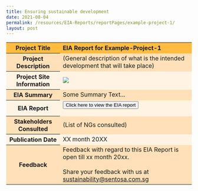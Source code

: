 ```yaml
---
title: Ensuring sustainable development
date: 2021-08-04
permalink: /resources/EIA-Reports/reportPages/example-project-1/
layout: post
---
```



<table id="eia_reportTable">
  <tr style="background-color: #ffbc40; font-weight: bold;">
    <th>Project Title</th>
    <td >EIA Report for Example-Project-1</td>
  </tr>
  <tr style="background-color: #ffe0b8;">
    <th>Project Description</th>
    <td>(General description of what is the intended development that will take place)</td>
  </tr>  
  <tr style="background-color: #fff3e3;">
    <th>Project Site Information</th>
    <!--<td><img src="/images/what-we-do/fun-sentosa/sentosa-nd.jpg"/></td>-->
    <td><img src="/images/what-we-do/smart-sentosa/shuttles.jpg"/></td>
  </tr>
  <tr style="background-color: #ffe0b8;">
    <th>EIA Summary</th>
    <td>Some Summary Text...</td>
  </tr>
  <tr style="background-color: #fff3e3;">
    <th>EIA Report</th>
    <td>
        <form method="get" action="https://isomer-sentosa-staging.netlify.app/files/resources/news/20200311_Media_Release_IA_Waiver_Business_Support.pdf">
          <button id="eia_getReport" type="submit">Click here to view the EIA report</button>
        </form>
    </td>
  </tr>
  <tr style="background-color: #ffe0b8;">
    <th>Stakeholders Consulted</th>
    <td>(List of NGs consulted)</td>
  </tr>
  <tr style="background-color: #fff3e3;">
    <th>Publication Date</th>
    <td>XX month 20XX </td>
  </tr>
  <tr style="background-color: #ffe0b8;">
    <th>Feedback</th>
    <td>
      Feedback with regard to this EIA Report is open till xx month 20xx.<br><br>
      Share your feedback with us at <br>
      <a href="mailto:sustainability@sentosa.com.sg">sustainability@sentosa.com.sg</a>
    </td>
  </tr>
</table>


